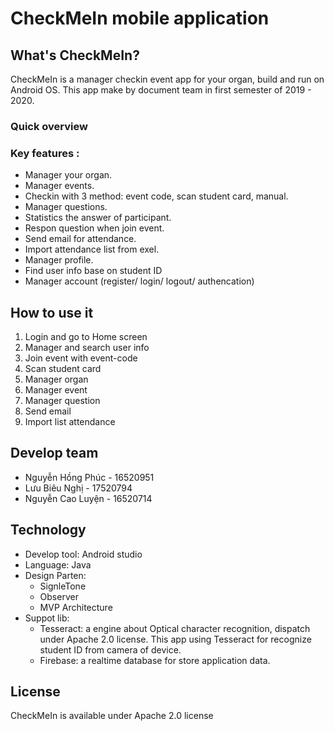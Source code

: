 # CheckMeIn mobile application

## What's CheckMeIn?

CheckMeIn is a manager checkin event app for your organ, build and run on Android OS.
This app make by document team in first semester of 2019 - 2020.

### Quick overview



### Key features :

* Manager your organ.
* Manager events.
* Checkin with 3 method: event code, scan student card, manual.
* Manager questions.
* Statistics the answer of participant.
* Respon question when join event.
* Send email for attendance.
* Import attendance list from exel.
* Manager profile.
* Find user info base on student ID
* Manager account (register/ login/ logout/ authencation)

## How to use it

1. Login and go to Home screen
2. Manager and search user info
3. Join event with event-code
4. Scan student card
5. Manager organ
6. Manager event
7. Manager question
8. Send email
9. Import list attendance

## Develop team

* Nguyễn Hồng Phúc - 16520951
* Lưu Biêu Nghị - 17520794
* Nguyễn Cao Luyện - 16520714

## Technology

* Develop tool: Android studio
* Language: Java
* Design Parten:
  - SignleTone
  - Observer
  - MVP Architecture
* Suppot lib:
  - Tesseract: a engine about Optical character recognition, dispatch under Apache 2.0 license. This app using Tesseract for recognize student ID from camera of device.
  - Firebase: a realtime database for store application data.

## License

CheckMeIn is available under Apache 2.0 license
